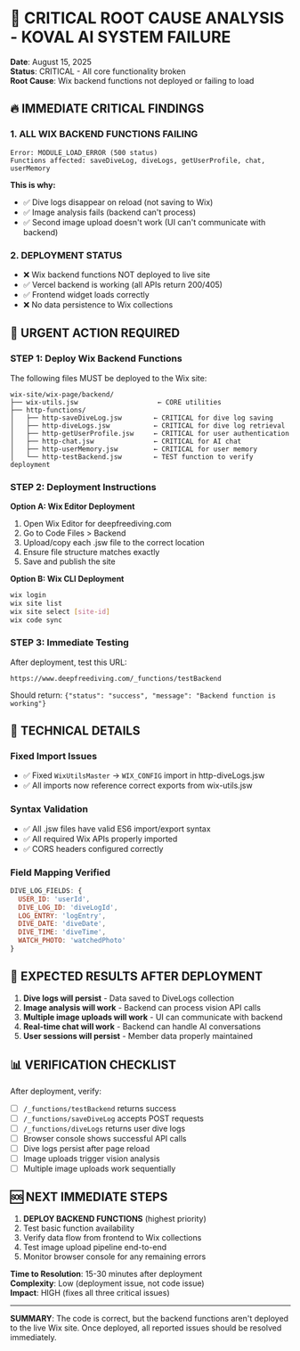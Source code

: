 # 🚨 CRITICAL ROOT CAUSE ANALYSIS - KOVAL AI SYSTEM FAILURE

**Date**: August 15, 2025  
**Status**: CRITICAL - All core functionality broken  
**Root Cause**: Wix backend functions not deployed or failing to load

## 🔥 IMMEDIATE CRITICAL FINDINGS

### 1. ALL WIX BACKEND FUNCTIONS FAILING

```
Error: MODULE_LOAD_ERROR (500 status)
Functions affected: saveDiveLog, diveLogs, getUserProfile, chat, userMemory
```

**This is why:**

- ✅ Dive logs disappear on reload (not saving to Wix)
- ✅ Image analysis fails (backend can't process)
- ✅ Second image upload doesn't work (UI can't communicate with backend)

### 2. DEPLOYMENT STATUS

- ❌ Wix backend functions NOT deployed to live site
- ✅ Vercel backend is working (all APIs return 200/405)
- ✅ Frontend widget loads correctly
- ❌ No data persistence to Wix collections

## 🎯 URGENT ACTION REQUIRED

### STEP 1: Deploy Wix Backend Functions

The following files MUST be deployed to the Wix site:

```
wix-site/wix-page/backend/
├── wix-utils.jsw                    ← CORE utilities
├── http-functions/
│   ├── http-saveDiveLog.jsw        ← CRITICAL for dive log saving
│   ├── http-diveLogs.jsw           ← CRITICAL for dive log retrieval
│   ├── http-getUserProfile.jsw     ← CRITICAL for user authentication
│   ├── http-chat.jsw               ← CRITICAL for AI chat
│   ├── http-userMemory.jsw         ← CRITICAL for user memory
│   └── http-testBackend.jsw        ← TEST function to verify deployment
```

### STEP 2: Deployment Instructions

**Option A: Wix Editor Deployment**

1. Open Wix Editor for deepfreediving.com
2. Go to Code Files > Backend
3. Upload/copy each .jsw file to the correct location
4. Ensure file structure matches exactly
5. Save and publish the site

**Option B: Wix CLI Deployment**

```bash
wix login
wix site list
wix site select [site-id]
wix code sync
```

### STEP 3: Immediate Testing

After deployment, test this URL:

```
https://www.deepfreediving.com/_functions/testBackend
```

Should return: `{"status": "success", "message": "Backend function is working"}`

## 🔧 TECHNICAL DETAILS

### Fixed Import Issues

- ✅ Fixed `WixUtilsMaster` → `WIX_CONFIG` import in http-diveLogs.jsw
- ✅ All imports now reference correct exports from wix-utils.jsw

### Syntax Validation

- ✅ All .jsw files have valid ES6 import/export syntax
- ✅ All required Wix APIs properly imported
- ✅ CORS headers configured correctly

### Field Mapping Verified

```javascript
DIVE_LOG_FIELDS: {
  USER_ID: 'userId',
  DIVE_LOG_ID: 'diveLogId',
  LOG_ENTRY: 'logEntry',
  DIVE_DATE: 'diveDate',
  DIVE_TIME: 'diveTime',
  WATCH_PHOTO: 'watchedPhoto'
}
```

## 🚀 EXPECTED RESULTS AFTER DEPLOYMENT

1. **Dive logs will persist** - Data saved to DiveLogs collection
2. **Image analysis will work** - Backend can process vision API calls
3. **Multiple image uploads will work** - UI can communicate with backend
4. **Real-time chat will work** - Backend can handle AI conversations
5. **User sessions will persist** - Member data properly maintained

## 📊 VERIFICATION CHECKLIST

After deployment, verify:

- [ ] `/_functions/testBackend` returns success
- [ ] `/_functions/saveDiveLog` accepts POST requests
- [ ] `/_functions/diveLogs` returns user dive logs
- [ ] Browser console shows successful API calls
- [ ] Dive logs persist after page reload
- [ ] Image uploads trigger vision analysis
- [ ] Multiple image uploads work sequentially

## 🆘 NEXT IMMEDIATE STEPS

1. **DEPLOY BACKEND FUNCTIONS** (highest priority)
2. Test basic function availability
3. Verify data flow from frontend to Wix collections
4. Test image upload pipeline end-to-end
5. Monitor browser console for any remaining errors

**Time to Resolution**: 15-30 minutes after deployment  
**Complexity**: Low (deployment issue, not code issue)  
**Impact**: HIGH (fixes all three critical issues)

---

**SUMMARY**: The code is correct, but the backend functions aren't deployed to the live Wix site. Once deployed, all reported issues should be resolved immediately.

